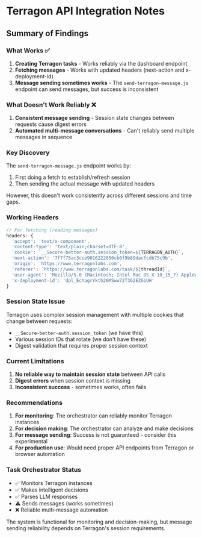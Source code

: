 # Terragon API Integration Notes

## Summary of Findings

### What Works ✅
1. **Creating Terragon tasks** - Works reliably via the dashboard endpoint
2. **Fetching messages** - Works with updated headers (next-action and x-deployment-id)
3. **Message sending sometimes works** - The `send-terragon-message.js` endpoint can send messages, but success is inconsistent

### What Doesn't Work Reliably ❌
1. **Consistent message sending** - Session state changes between requests cause digest errors
2. **Automated multi-message conversations** - Can't reliably send multiple messages in sequence

### Key Discovery
The `send-terragon-message.js` endpoint works by:
1. First doing a fetch to establish/refresh session
2. Then sending the actual message with updated headers

However, this doesn't work consistently across different sessions and time gaps.

### Working Headers
```javascript
// For fetching (reading messages)
headers: {
  'accept': 'text/x-component',
  'content-type': 'text/plain;charset=UTF-8',
  'cookie': `__Secure-better-auth.session_token=${TERRAGON_AUTH}`,
  'next-action': '7f7f75ac3cce9016222850cb0f9b89dacfcdb75c9b',
  'origin': 'https://www.terragonlabs.com',
  'referer': `https://www.terragonlabs.com/task/${threadId}`,
  'user-agent': 'Mozilla/5.0 (Macintosh; Intel Mac OS X 10_15_7) AppleWebKit/537.36 (KHTML, like Gecko) Chrome/138.0.0.0 Safari/537.36',
  'x-deployment-id': 'dpl_EcYagrYkth26MSww72T3G2EZGiUH'
}
```

### Session State Issue
Terragon uses complex session management with multiple cookies that change between requests:
- `__Secure-better-auth.session_token` (we have this)
- Various session IDs that rotate (we don't have these)
- Digest validation that requires proper session context

### Current Limitations
1. **No reliable way to maintain session state** between API calls
2. **Digest errors** when session context is missing
3. **Inconsistent success** - sometimes works, often fails

### Recommendations
1. **For monitoring**: The orchestrator can reliably monitor Terragon instances
2. **For decision making**: The orchestrator can analyze and make decisions
3. **For message sending**: Success is not guaranteed - consider this experimental
4. **For production use**: Would need proper API endpoints from Terragon or browser automation

### Task Orchestrator Status
- ✅ Monitors Terragon instances
- ✅ Makes intelligent decisions
- ✅ Parses LLM responses
- ⚠️  Sends messages (works sometimes)
- ❌ Reliable multi-message automation

The system is functional for monitoring and decision-making, but message sending reliability depends on Terragon's session requirements.